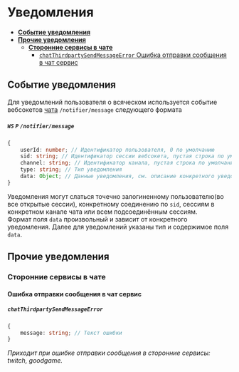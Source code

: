 Уведомления
===========
- [**Событие уведомления**](#Событие-уведомления)
- [**Прочие уведомления**](#Прочие-уведомления)
    - [**Сторонние сервисы в чате**](#Сторонние-сервисы-в-чате)
        - [`chatThirdpartySendMessageError` Ошибка отправки сообщения в чат сервис](#Ошибка-отправки-сообщения-в-чат-сервис)


Событие уведомления
-------------------
Для уведомлений пользователя о всяческом используется событие вебсокетов [чата](chat.md#Протокол-взаимодействия) `/notifier/message` следующего формата
##### `WS` `P` `/notifier/message`
```ts
{
    userId: number; // Идентификатор пользователя, 0 по умолчанию
    sid: string; // Идентификатор сессии вебсокета, пустая строка по умолчания
    channel: string; // Идентификатор канала, пустая строка по умолчания
    type: string; // Тип уведомления
    data: Object; // Данные уведомления, см. описание конкретного уведомления
}
```
Уведомления могут слаться точечно залогиненному пользователю(во все открытые сессии),
конкретному соединению по `sid`, сессиям в конкретном канале чата или всем подсоединённым сессиям.  
Формат поля `data` произвольный и зависит от конкретного уведомления. Далее для уведомлений указаны тип и содержимое поля `data`.


Прочие уведомления
------------------


### Сторонние сервисы в чате

#### Ошибка отправки сообщения в чат сервис
##### `chatThirdpartySendMessageError`
```ts
{
    message: string; // Текст ошибки
}
```
*Приходит при ошибке отправки сообщения в сторонние сервисы: twitch, goodgame.*
